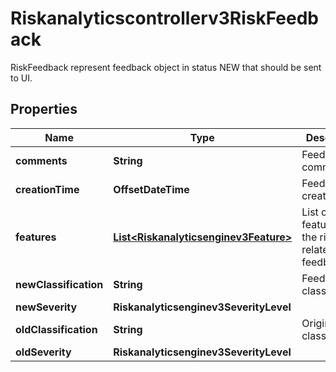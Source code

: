 

# Riskanalyticscontrollerv3RiskFeedback

RiskFeedback represent feedback object in status NEW that should be sent to UI.

## Properties

| Name | Type | Description | Notes |
|------------ | ------------- | ------------- | -------------|
|**comments** | **String** | Feedback comments. |  [optional] |
|**creationTime** | **OffsetDateTime** | Feedback creation time. |  [optional] |
|**features** | [**List&lt;Riskanalyticsenginev3Feature&gt;**](Riskanalyticsenginev3Feature.md) | List of features for the risk that related to this feedback. |  [optional] |
|**newClassification** | **String** | Feedback classification. |  [optional] |
|**newSeverity** | **Riskanalyticsenginev3SeverityLevel** |  |  [optional] |
|**oldClassification** | **String** | Original classification. |  [optional] |
|**oldSeverity** | **Riskanalyticsenginev3SeverityLevel** |  |  [optional] |



